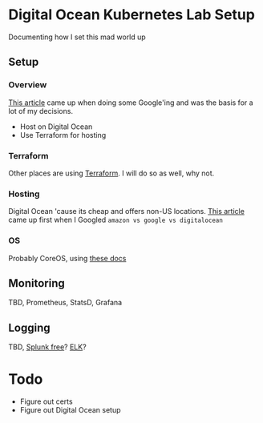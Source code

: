 # Digital Ocean Kubernetes Lab Setup
Documenting how I set this mad world up

## Setup

### Overview
[This article](http://5pi.de/2016/11/20/15-producation-grade-kubernetes-cluster/) came up when doing some Google'ing and was the basis for a lot of my decisions.

 - Host on Digital Ocean
 - Use Terraform for hosting

### Terraform
Other places are using [Terraform](https://www.terraform.io/downloads.html). I will do so as well, why not.

### Hosting
Digital Ocean 'cause its cheap and offers non-US locations. [This article](https://thehftguy.com/2016/06/08/choosing-a-cloud-provider-amazon-aws-ec2-vs-google-compute-engine-vs-microsoft-azure-vs-ibm-softlayer-vs-linode-vs-digitalocean-vs-ovh-vs-hertzner/) came up first when I Googled `amazon vs google vs digitalocean`

### OS
Probably CoreOS, using [these docs](https://coreos.com/kubernetes/docs/latest/)

## Monitoring

TBD, Prometheus, StatsD, Grafana

## Logging

TBD, [Splunk free](https://www.splunk.com/en_us/products/splunk-enterprise/free-vs-enterprise.html)? [ELK](https://www.elastic.co/webinars/introduction-elk-stack)?

# Todo
 
 - Figure out certs
 - Figure out Digital Ocean setup
